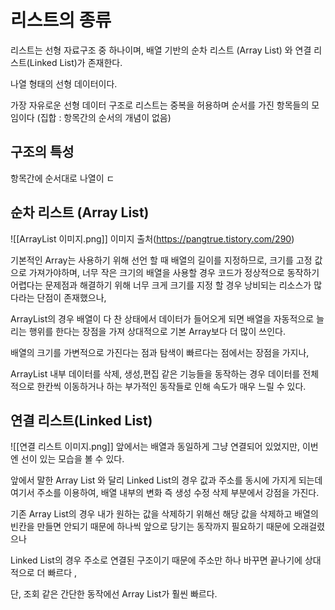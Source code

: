 # 리스트의 종류
리스트는 선형 자료구조 중 하나이며, 배열 기반의 순차 리스트 (Array List) 와 연결 리스트(Linked List)가 존재한다.  

나열 형태의 선형 데이터이다.  

가장 자유로운 선형 데이터 구조로
리스트는 중복을 허용하며 순서를 가진 항목들의 모임이다
(집합 : 항목간의 순서의 개념이 없음)

## 구조의 특성
항목간에 순서대로 나열이 ㄷ

## 순차 리스트 (Array List)
![[ArrayList 이미지.png]]
이미지 출처(https://pangtrue.tistory.com/290)


기본적인 Array는 사용하기 위해 선언 할 때 배열의 길이를 지정하므로,
크기를 고정 값으로 가져가야하며, 너무 작은 크기의 배열을 사용할 경우 
코드가 정상적으로 동작하기 어렵다는 문제점과 해결하기 위해 너무 크게 크기를 지정 할 경우 낭비되는 리소스가 많다라는 단점이 존재했으나,

ArrayList의 경우 배열이 다 찬 상태에서 데이터가 들어오게 되면 배열을 자동적으로 늘리는 행위를 한다는 장점을 가져 상대적으로 기본 Array보다 더 많이 쓰인다.  

배열의 크기를 가변적으로 가진다는 점과  탐색이 빠르다는 점에서는 장점을 가지나,   

ArrayList 내부 데이터를 삭제, 생성,편집 같은 기능들을 동작하는 경우 데이터를 전체적으로 한칸씩 이동하거나 하는 부가적인 동작들로 인해 속도가 매우 느릴 수 있다. 



## 연결 리스트(Linked List)

![[연결 리스트 이미지.png]]
앞에서는 배열과 동일하게 그냥 연결되어 있었지만, 이번엔 선이 있는 모습을 볼 수 있다.  

앞에서 말한 Array List 와 달리 Linked List의 경우 값과 주소를 동시에 가지게 되는데 여기서 주소를 이용하여, 배열 내부의 변화 즉 생성 수정 삭제 부분에서 강점을 가진다.  


기존 Array List의 경우 내가 원하는 값을 삭제하기 위해선 해당 값을 삭제하고 배열의 빈칸을 만들면 안되기 때문에 하나씩 앞으로 당기는 동작까지 필요하기 때문에 오래걸렸으나

Linked List의 경우 주소로 연결된 구조이기 때문에 주소만 하나 바꾸면 끝나기에 상대적으로 더 빠르다 , 

단, 조회 같은 간단한 동작에선 Array List가 훨씬 빠르다.